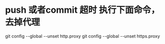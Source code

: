 # push 或者commit 超时 执行下面命令，去掉代理
git config --global --unset http.proxy 
git config --global --unset https.proxy